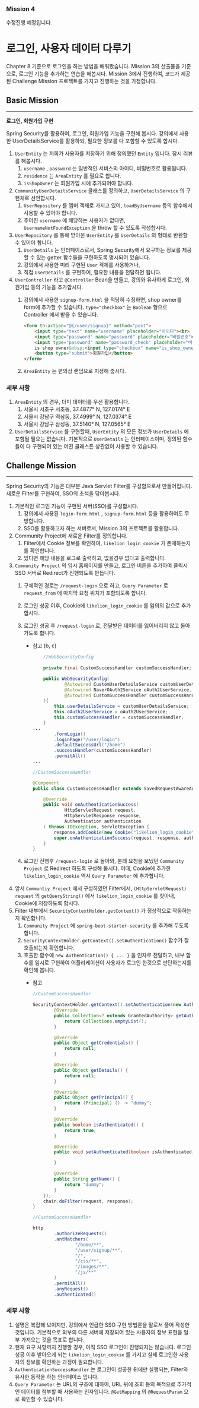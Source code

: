 ### Mission 4

수정진행 예정입니다.

# 로그인, 사용자 데이터 다루기

Chapter 8 기준으로 로그인을 하는 방법을 배워봤습니다.
Mission 3의 산출물을 기준으로, 로그인 기능을 추가하는 연습을 해봅시다.
Mission 3에서 진행하여, 코드가 제공된 Challenge Mission 프로젝트를 가지고 진행하는 것을 가정합니다.

## Basic Mission

---

**로그인, 회원가입 구현**

Spring Security를 활용하여, 로그인, 회원가입 기능을 구현해 봅시다. 강의에서 사용한 UserDetailsService를 활용하되, 필요한 정보를 다 포함할 수 있도록 합시다.

1. `UserEntity` 는 저희가 사용자를 저장하기 위해 정의했던 `Entity` 입니다. 잠시 리뷰를 해봅시다.
    1. `username` , `password` 는 일반적인 서비스의 아이디, 비밀번호로 활용됩니다.
    2. `residence` 는 `AreaEntity` 를 필요로 합니다.
    3. `isShopOwner` 는 회원가입 시에 추가되어야 합니다.
2. `CommunityUserDetailsService` 클래스를 정의하고, `UserDetailsService` 의 구현체로 선언합시다.
    1. `UserRepository` 를 멤버 객체로 가지고 있어, `loadByUsername` 등의 함수에서 사용할 수 있어야 합니다.
    2. 주어진 `username` 에 해당하는 사용자가 없다면, `UsernameNotFoundException` 을 throw 할 수 있도록 작성합시다.
3. `UserRepository` 를 통해 받아온 `UserEntity` 를 `UserDetails` 의 형태로 반환할 수 있어야 합니다.
    1. `UserDetails` 는 인터페이스로서, Spring Security에서 요구하는 정보를 제공할 수 있는 getter 함수들을 구현하도록 명시되어 있습니다.
    2. 강의에서 사용한 미리 구현된 `User` 객체를 사용하거나,
    3. 직접 `UserDetails` 를 구현하여, 필요한 내용을 전달하면 됩니다.
4. `UserController` 라고 `@Controller` Bean을 만들고, 강의와 유사하게 로그인, 회원가입 등의 기능을 추가합시다.
    1. 강의에서 사용한 `signup-form.html` 을 적당히 수정하면, shop owner를 form에 추가할 수 있습니다. `type="checkbox"` 는 `Boolean` 형으로 Controller 에서 받을 수 있습니다.
        
        ```html
        <form th:action="@{/user/signup}" method="post">
            <input type="text" name="username" placeholder="아이디"><br>
            <input type="password" name="password" placeholder="비밀번호"><br>
            <input type="password" name="password_check" placeholder="비밀번호 확인"><br>
            is shop owner&nbsp;<input type="checkbox" name="is_shop_owner"><br>
            <button type="submit">회원가입</button>
        </form>
        ```
        
    2. `AreaEntity` 는 편의상 랜덤으로 지정해 줍시다.

### 세부 사항

1. `AreaEntity` 의 경우, 더미 데이터를 우선 활용합니다.
    1. 서울시 서초구 서초동, 37.4877° N, 127.0174° E
    2. 서울시 강남구 역삼동, 37.4999° N, 127.0374° E
    3. 서울시 강남구 삼성동, 37.5140° N, 127.0565° E
2. `UserDetailsService` 를 구현할때, `UserEntity` 의 모든 정보가 `UserDetails` 에 포함될 필요는 없습니다. 기본적으로 `UserDetails` 는 인터페이스이며, 정의된 함수들이 다 구현되어 있는 어떤 클래스든 상관없이 사용할 수 있습니다.

## Challenge Mission

---

Spring Security의 기능은 대부분 Java Servlet Filter를 구성함으로서 만들어집니다. 새로운 Filter를 구현하여, SSO의 초석을 닦아봅시다.

1. 기본적인 로그인 기능이 구현된 서버(SSO)를 구성합시다.
    1. 강의에서 사용된 `login-form.html` , `signup-form.html` 등을 활용하여도 무방합니다.
    2. SSO를 활용하고자 하는 서버로서, Mission 3의 프로젝트를 활용합니다.
2. Community Project에 새로운 Filter를 정의합니다.
    1. Filter에서 Cookie 정보를 확인하여, `likelion_login_cookie` 가 존재하는지를 확인합니다.
    2. 있다면 해당 내용을 로그로 출력하고, 없을경우 없다고 출력합니다.
3. `Community Project` 의 임시 홈페이지를 만들고, 로그인 버튼을 추가하여 클릭시 SSO 서버로 Redirect가 진행되도록 만듭니다.
    1. 구체적인 경로는 `/request-login` 으로 하고, `Query Parameter` 로 `request_from` 에 마지막 요청 위치가 포함되도록 합니다.
    2. 로그인 성공 이후, Cookie에 `likelion_login_cookie` 를 임의의 값으로 추가합시다.
    3. 로그인 성공 후  `/request-login` 로, 전달받은 데이터를 잃어버리지 않고 돌아가도록 합니다.
        - 참고 (b, c)
            
            ```java
            	//WebSecurityConfig
				
				private final CustomSuccessHandler customSuccessHandler;
            
                public WebSecurityConfig(
                        @Autowired CustomUserDetailsService customUserDetailsService,
                        @Autowired NaverOAuth2Service oAuth2UserService,
                        @Autowired CustomSuccessHandler customSuccessHandler
                ){
                    this.userDetailsService = customUserDetailsService;
                    this.oAuth2UserService = oAuth2UserService;
                    this.customSuccessHandler = customSuccessHandler;
                }
            ...
            		.formLogin()
                    .loginPage("/user/login")
                    .defaultSuccessUrl("/home")
                    .successHandler(customSuccessHandler)
                    .permitAll()
            ...
            ```
            
            ```java
			//CustomSuccessHandler
			
            @Component
            public class CustomSuccessHandler extends SavedRequestAwareAuthenticationSuccessHandler {
            
                @Override
                public void onAuthenticationSuccess(
                        HttpServletRequest request,
                        HttpServletResponse response,
                        Authentication authentication
                ) throws IOException, ServletException {
                    response.addCookie(new Cookie("likelion_login_cookie", "test_value"));
                    super.onAuthenticationSuccess(request, response, authentication);
                }
            }
            
            ```
            
    4. 로그인 진행후 `/request-login` 로 돌아와, 본래 요청을 보냈던 `Community Project` 로 Redirect 하도록 구성해 봅시다. 이때, Cookie에 추가한 `likelion_login_cookie` 역시 `Query Parameter` 에 추가합니다.
4. 앞서 `Communtiy Project` 에서 구성하였던 Filter에서, `(HttpServletRequest) request` 의 `getQueryString()` 에서 `likelion_login_cookie` 를 찾아내, Cookie에 저장하도록 합시다.
5. Filter 내부에서 `SecurityContextHolder.getContext()` 가 정상적으로 작동하는지 확인합니다.
    1. `Community Project` 에 `spring-boot-starter-security` 를 추가해 두도록 합니다.
    2. `SecurityContextHolder.getContext().setAuthentication()` 함수가 잘 호출되는지 확인합니다.
    3. 호출한 함수에 `new Authentication() { ... }` 을 인자로 전달하고, 내부 함수를 임시로 구현하여 어플리케이션이 사용자가 로그인 한것으로 판단하는지를 확인해 봅니다.
        - 참고
            
            ```java
			//CustomSuccessHandler
			
            SecurityContextHolder.getContext().setAuthentication(new Authentication() {
                    @Override
                    public Collection<? extends GrantedAuthority> getAuthorities() {
                        return Collections.emptyList();
                    }
            
                    @Override
                    public Object getCredentials() {
                        return null;
                    }
            
                    @Override
                    public Object getDetails() {
                        return null;
                    }
            
                    @Override
                    public Object getPrincipal() {
                        return (Principal) () -> "dummy";
                    }
            
                    @Override
                    public boolean isAuthenticated() {
                        return true;
                    }
            
                    @Override
                    public void setAuthenticated(boolean isAuthenticated) throws IllegalArgumentException {
            
                    }
            
                    @Override
                    public String getName() {
                        return "dummy";
                    }
                });
                chain.doFilter(request, response);
            }
            ```
            
            ```java
			//CustomSuccessHandler
			
            http
                    .authorizeRequests()
                    .antMatchers(
                            "/home/**",
                            "/user/signup/**",
                            "/",
                            "/css/**",
                            "/images/**",
                            "/js/**"
                    )
                    .permitAll()
                    .anyRequest()
                    .authenticated()
            ```
            

### 세부 사항

1. 설명은 복잡해 보이지만, 강의에서 언급한 SSO 구현 방법론을 말로서 풀어 작성한 것입니다. 기본적으로 외부의 다른 서버에 저장되어 있는 사용자의 정보 표현을 일부 가져오는 것을 목표로 합니다.
2. 현재 요구 사항까지 진행할 경우, 아직 SSO 로그인이 진행되지는 않습니다. 로그인 성공 이후 받아오게 되는 `likelion_login_cookie` 를 가지고 실제 로그인한 사용자의 정보를 확인하는 과정이 필요합니다.
3. `AuthenticationSuccessHandler` 는 로그인이 성공한 뒤에만 실행되는, Filter와 유사한 동작을 하는 인터페이스 입니다.
4. `Query Parameter` 는 URL의 구조에 대하여, URL 뒤에 조회 등의 목적으로 추가적인 데이터를 첨부할 때 사용하는 인자입니다. `@GetMapping` 의 `@RequestParam` 으로 확인할 수 있습니다.